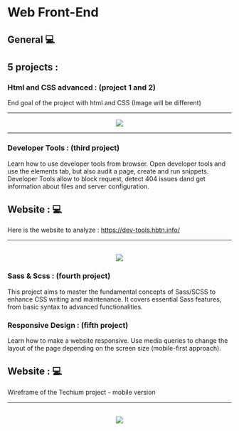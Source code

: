 # Web Front-End

## General 💻
## 5 projects : 

### Html and CSS advanced : (project 1 and 2)
End goal of the project with html and CSS (Image will be different)
<hr>
<p align="center">
 <img src="https://github.com/savvyh/holbertonschool-web_front_end/assets/139894873/07ffa73b-a836-44eb-bdfc-1132a7b35bae">
</p>

<hr>

### Developer Tools : (third project)
Learn how to use developer tools from browser. Open developer tools and use the elements tab, but also audit a page, create and run snippets.
Developer Tools allow to block request, detect 404 issues dand get information about files and server configuration.

## Website : 💻
Here is the website to analyze :  https://dev-tools.hbtn.info/
<hr>
<p align="center"><br>
  <img src="https://github.com/user-attachments/assets/b99534f8-f054-48e0-938e-c31d34ac731a">
</p>

### Sass & Scss : (fourth project)
This project aims to master the fundamental concepts of Sass/SCSS to enhance CSS writing and maintenance. It covers essential Sass features, from basic syntax to advanced functionalities.

### Responsive Design : (fifth project)
Learn how to make a website responsive. Use media queries to change the layout of the page depending on the screen size (mobile-first approach).

## Website : 💻
Wireframe of the Techium project - mobile version
<hr>
<p align="center"><br>
  <img src="https://github.com/user-attachments/assets/54dfa1cf-790c-48f7-80ef-89355b8e8a61">
